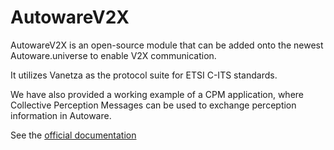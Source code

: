 # AutowareV2X

AutowareV2X is an open-source module that can be added onto the newest Autoware.universe to enable V2X communication.

It utilizes Vanetza as the protocol suite for ETSI C-ITS standards.

We have also provided a working example of a CPM application, where Collective Perception Messages can be used to exchange perception information in Autoware.

See the [official documentation](https://tlab-wide.github.io/autoware_v2x/)